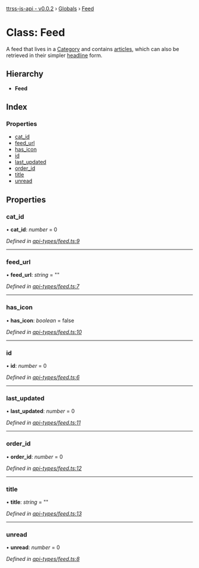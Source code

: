 [ttrss-js-api - v0.0.2](../README.md) › [Globals](../globals.md) › [Feed](feed.md)

# Class: Feed

A feed that lives in a [Category](category.md) and contains [articles](article.md), which can also be retrieved in their
simpler [headline](headline.md) form.

## Hierarchy

* **Feed**

## Index

### Properties

* [cat_id](feed.md#cat_id)
* [feed_url](feed.md#feed_url)
* [has_icon](feed.md#has_icon)
* [id](feed.md#id)
* [last_updated](feed.md#last_updated)
* [order_id](feed.md#order_id)
* [title](feed.md#title)
* [unread](feed.md#unread)

## Properties

###  cat_id

• **cat_id**: *number* = 0

*Defined in [api-types/feed.ts:9](https://github.com/fchristl/ttrss-js-api/blob/79fe3ba/src/api-types/feed.ts#L9)*

___

###  feed_url

• **feed_url**: *string* = ""

*Defined in [api-types/feed.ts:7](https://github.com/fchristl/ttrss-js-api/blob/79fe3ba/src/api-types/feed.ts#L7)*

___

###  has_icon

• **has_icon**: *boolean* = false

*Defined in [api-types/feed.ts:10](https://github.com/fchristl/ttrss-js-api/blob/79fe3ba/src/api-types/feed.ts#L10)*

___

###  id

• **id**: *number* = 0

*Defined in [api-types/feed.ts:6](https://github.com/fchristl/ttrss-js-api/blob/79fe3ba/src/api-types/feed.ts#L6)*

___

###  last_updated

• **last_updated**: *number* = 0

*Defined in [api-types/feed.ts:11](https://github.com/fchristl/ttrss-js-api/blob/79fe3ba/src/api-types/feed.ts#L11)*

___

###  order_id

• **order_id**: *number* = 0

*Defined in [api-types/feed.ts:12](https://github.com/fchristl/ttrss-js-api/blob/79fe3ba/src/api-types/feed.ts#L12)*

___

###  title

• **title**: *string* = ""

*Defined in [api-types/feed.ts:13](https://github.com/fchristl/ttrss-js-api/blob/79fe3ba/src/api-types/feed.ts#L13)*

___

###  unread

• **unread**: *number* = 0

*Defined in [api-types/feed.ts:8](https://github.com/fchristl/ttrss-js-api/blob/79fe3ba/src/api-types/feed.ts#L8)*

